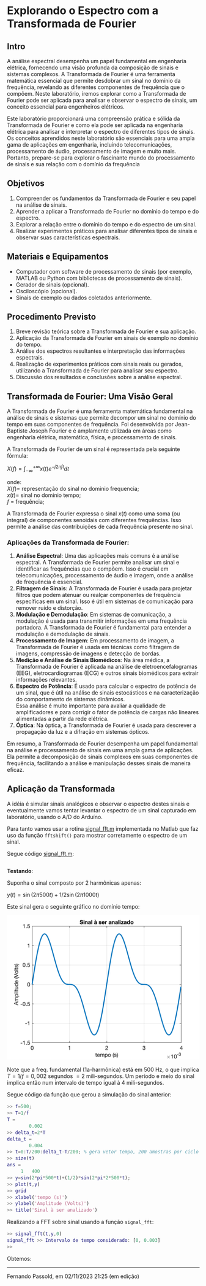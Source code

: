 # Explorando o Espectro com a Transformada de Fourier


## Intro

<!--
Através da transformada de Fourier pode-se obter o conteúdo harmônico de um ==sinal periódico==. Essa análise é muito importante para avaliar a qualidade de amplificadores e para calcular o fator de potência de cargas não lineares alimentadas a partir da rede elétrica.
-->

A análise espectral desempenha um papel fundamental em engenharia elétrica, fornecendo uma visão profunda da composição de sinais e sistemas complexos. A Transformada de Fourier é uma ferramenta matemática essencial que permite desdobrar um sinal no domínio da frequência, revelando as diferentes componentes de frequência que o compõem. Neste laboratório, iremos explorar como a Transformada de Fourier pode ser aplicada para analisar e observar o espectro de sinais, um conceito essencial para engenheiros elétricos.

Este laboratório proporcionará uma compreensão prática e sólida da Transformada de Fourier e como ela pode ser aplicada na engenharia elétrica para analisar e interpretar o espectro de diferentes tipos de sinais. Os conceitos aprendidos neste laboratório são essenciais para uma ampla gama de aplicações em engenharia, incluindo telecomunicações, processamento de áudio, processamento de imagem e muito mais. Portanto, prepare-se para explorar o fascinante mundo do processamento de sinais e sua relação com o domínio da frequência

## Objetivos

1. Compreender os fundamentos da Transformada de Fourier e seu papel na análise de sinais.
2. Aprender a aplicar a Transformada de Fourier no domínio do tempo e do espectro.
3. Explorar a relação entre o domínio do tempo e do espectro de um sinal.
4. Realizar experimentos práticos para analisar diferentes tipos de sinais e observar suas características espectrais.

## Materiais e Equipamentos

* Computador com software de processamento de sinais (por exemplo, MATLAB ou Python com bibliotecas de processamento de sinais).
* Gerador de sinais (opcional).
* Osciloscópio (opcional).
* Sinais de exemplo ou dados coletados anteriormente.

## Procedimento Previsto

1. Breve revisão teórica sobre a Transformada de Fourier e sua aplicação.
2. Aplicação da Transformada de Fourier em sinais de exemplo no domínio do tempo.
3. Análise dos espectros resultantes e interpretação das informações espectrais.
4. Realização de experimentos práticos com sinais reais ou gerados, utilizando a Transformada de Fourier para analisar seu espectro.
5. Discussão dos resultados e conclusões sobre a análise espectral.

## Transformada de Fourier: Uma Visão Geral

A Transformada de Fourier é uma ferramenta matemática fundamental na análise de sinais e sistemas que permite decompor um sinal no domínio do tempo em suas componentes de frequência. Foi desenvolvida por Jean-Baptiste Joseph Fourier e é amplamente utilizada em áreas como engenharia elétrica, matemática, física, e processamento de sinais.

A Transformada de Fourier de um sinal é representada pela seguinte fórmula:

$X(f) = \int_{-\infty}^{+\infty} x(t)e^{-j2\pi f t} dt$

onde:</br>
$X(f)=$ representação do sinal no dominio frequencia;</br>
$x(t)=$ sinal no dominio tempo;</br>
$f$ = frequência;</br>

A Transformada de Fourier expressa o sinal $x(t)$ como uma soma (ou integral) de componentes senoidais com diferentes frequências. Isso permite a análise das contribuições de cada frequência presente no sinal.

### Aplicações da Transformada de Fourier:

1. **Análise Espectral**: Uma das aplicações mais comuns é a análise espectral. A Transformada de Fourier permite analisar um sinal e identificar as frequências que o compõem. Isso é crucial em telecomunicações, processamento de áudio e imagem, onde a análise de frequência é essencial.
2. **Filtragem de Sinais**: A Transformada de Fourier é usada para projetar filtros que podem atenuar ou realçar componentes de frequência específicas em um sinal. Isso é útil em sistemas de comunicação para remover ruído e distorção.
3. **Modulação e Demodulação**: Em sistemas de comunicação, a modulação é usada para transmitir informações em uma frequência portadora. A Transformada de Fourier é fundamental para entender a modulação e demodulação de sinais.
4. **Processamento de Imagem**: Em processamento de imagem, a Transformada de Fourier é usada em técnicas como filtragem de imagens, compressão de imagens e detecção de bordas.
5. **Medição e Análise de Sinais Biomédicos**: Na área médica, a Transformada de Fourier é aplicada na análise de eletroencefalogramas (EEG), eletrocardiogramas (ECG) e outros sinais biomédicos para extrair informações relevantes.
6. **Espectro de Potência**: É usado para calcular o espectro de potência de um sinal, que é útil na análise de sinais estocásticos e na caracterização do comportamento de sistemas dinâmicos.</br>
   Essa análise é muito importante para avaliar a qualidade de amplificadores e para corrigir o fator de potência de cargas não lineares alimentadas a partir da rede elétrica.
7. **Óptica**: Na óptica, a Transformada de Fourier é usada para descrever a propagação da luz e a difração em sistemas ópticos.

Em resumo, a Transformada de Fourier desempenha um papel fundamental na análise e processamento de sinais em uma ampla gama de aplicações. Ela permite a decomposição de sinais complexos em suas componentes de frequência, facilitando a análise e manipulação desses sinais de maneira eficaz.

## Aplicação da Transformada

A idéia é simular sinais analógicos e observar o espectro destes sinais e  eventualmente vamos tentar levantar o espectro de um sinal capturado em laboratório, usando o A/D do Arduíno.

Para tanto vamos usar a rotina [signal_fft.m](signal_fft.m) implementada no Matlab que faz uso da função `fftshift()` para mostrar corretamente o espectro de um sinal.

Segue código [signal_fft.m](signal_fft.m):

```matlab

```

**Testando**:

Suponha o sinal composto por 2 harmônicas apenas:

$y(t)=\sin(2\pi 500 t) + 1/2 \sin(2\pi 1000 t)$

Este sinal gera o seguinte gráfico no domínio tempo:

![sinal_teste1.png](sinal_teste1.png)

Note que a freq. fundamental (1a-harmônica) está em 500 Hz, o que implica $T=1/f=0,002$ segundos $=2$ mili-segundos. Um período e meio do sinal implica então num intervalo de tempo igual à 4 mili-segundos.

Segue código da função que gerou a simulação do sinal anterior:

```matlab
>> f=500;
>> T=1/f
T =
        0.002
>> delta_t=2*T
delta_t =
        0.004
>> t=0:T/200:delta_t-T/200; % gera vetor tempo, 200 amostras por ciclo
>> size(t)
ans =
     1   400
>> y=sin(2*pi*500*t)+(1/2)*sin(2*pi*2*500*t);
>> plot(t,y)
>> grid
>> xlabel('tempo (s)')
>> ylabel('Amplitude (Volts)')
>> title('Sinal à ser analizado')
```

Realizando a FFT sobre sinal usando a função `signal_fft`:

```matlab
>> signal_fft(t,y,0)
signal_fft >> Intervalo de tempo considerado: [0, 0.003]
>> 
```

Obtemos:


---

Fernando Passold, em 02/11/2023 21:25 (em edição)
